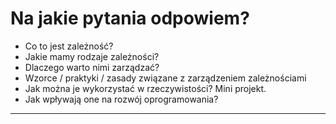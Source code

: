 # Na jakie pytania odpowiem?


* Co to jest zależność?
* Jakie mamy rodzaje zależności?
* Dlaczego warto nimi zarządzać?
* Wzorce / praktyki / zasady związane z zarządzeniem zależnościami
* Jak można je wykorzystać w rzeczywistości? Mini projekt.
* Jak wpływają one na rozwój oprogramowania?

---


